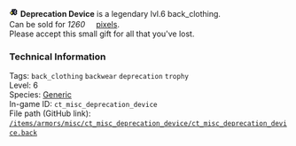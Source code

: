 ![ ](https://raw.githubusercontent.com/Ceterai/Enternia/main/items/armors/misc/ct_misc_deprecation_device/icon.png) **Deprecation Device** is a legendary lvl.6 back_clothing.  
Can be sold for *1260* <img src="https://starbounder.org/mediawiki/images/2/21/Pixel.png" width="12" height="16"/> [pixels](https://starbounder.org/Pixel).  
Please accept this small gift for all that you've lost.

### Technical Information

Tags: `back_clothing` `backwear` `deprecation` `trophy`  
Level: 6  
Species: [Generic](https://starbounder.org/Perfectly_Generic_Item)  
In-game ID: `ct_misc_deprecation_device`  
File path (GitHub link): [`/items/armors/misc/ct_misc_deprecation_device/ct_misc_deprecation_device.back`](https://github.com/Ceterai/Enternia/blob/main/items/armors/misc/ct_misc_deprecation_device/ct_misc_deprecation_device.back)
